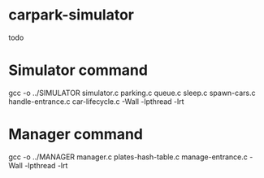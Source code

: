 # carpark-simulator
todo


# Simulator command
gcc -o ../SIMULATOR simulator.c parking.c queue.c sleep.c spawn-cars.c handle-entrance.c car-lifecycle.c -Wall -lpthread -lrt

# Manager command
gcc -o ../MANAGER manager.c plates-hash-table.c manage-entrance.c -Wall -lpthread -lrt
